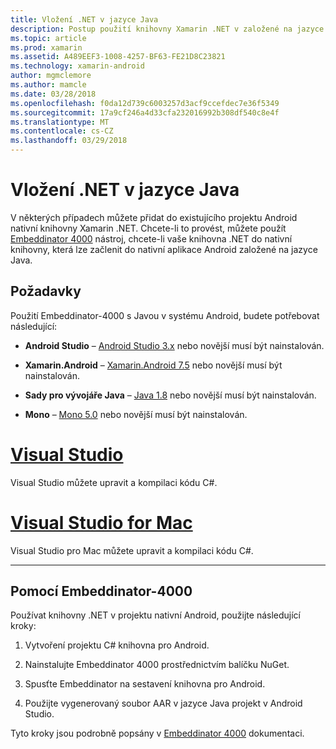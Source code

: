 ```yaml
---
title: Vložení .NET v jazyce Java
description: Postup použití knihovny Xamarin .NET v založené na jazyce Java nativní Android projektu
ms.topic: article
ms.prod: xamarin
ms.assetid: A489EEF3-1008-4257-BF63-FE21D8C23821
ms.technology: xamarin-android
author: mgmclemore
ms.author: mamcle
ms.date: 03/28/2018
ms.openlocfilehash: f0da12d739c6003257d3acf9ccefdec7e36f5349
ms.sourcegitcommit: 17a9cf246a4d33cfa232016992b308df540c8e4f
ms.translationtype: MT
ms.contentlocale: cs-CZ
ms.lasthandoff: 03/29/2018
---
```

# <a name="embedding-net-in-java"></a>Vložení .NET v jazyce Java

V některých případech můžete přidat do existujícího projektu Android nativní knihovny Xamarin .NET. Chcete-li to provést, můžete použít [Embeddinator 4000](https://mono.github.io/Embeddinator-4000/) nástroj, chcete-li vaše knihovna .NET do nativní knihovny, která lze začlenit do nativní aplikace Android založené na jazyce Java.

 
## <a name="requirements"></a>Požadavky

Použití Embeddinator-4000 s Javou v systému Android, budete potřebovat následující:

-   **Android Studio** &ndash; [Android Studio 3.x](https://developer.android.com/studio/preview/index.html) nebo novější musí být nainstalován.

-   **Xamarin.Android** &ndash; [Xamarin.Android 7.5](https://www.visualstudio.com/xamarin/) nebo novější musí být nainstalován.

-   **Sady pro vývojáře Java** &ndash; [Java 1.8](http://www.oracle.com/technetwork/java/javase/downloads/jdk8-downloads-2133151.html) nebo novější musí být nainstalován.

-   **Mono** &ndash; [Mono 5.0](http://www.mono-project.com/download/) nebo novější musí být nainstalován.


# <a name="visual-studiotabvswin"></a>[Visual Studio](#tab/vswin)

Visual Studio můžete upravit a kompilaci kódu C#.

# <a name="visual-studio-for-mactabvsmac"></a>[Visual Studio for Mac](#tab/vsmac)

Visual Studio pro Mac můžete upravit a kompilaci kódu C#.

-----

 
## <a name="using-the-embeddinator-4000"></a>Pomocí Embeddinator-4000

Používat knihovny .NET v projektu nativní Android, použijte následující kroky:

1.  Vytvoření projektu C# knihovna pro Android.

2.  Nainstalujte Embeddinator 4000 prostřednictvím balíčku NuGet.

3.  Spusťte Embeddinator na sestavení knihovna pro Android.

4.  Použijte vygenerovaný soubor AAR v jazyce Java projekt v Android Studio.

Tyto kroky jsou podrobně popsány v [Embeddinator 4000](https://mono.github.io/Embeddinator-4000/getting-started-java-android.html) dokumentaci.
